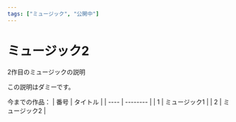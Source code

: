 ```yaml
---
tags: ["ミュージック", "公開中"]
---
```

# ミュージック2
2作目のミュージックの説明

この説明はダミーです。

今までの作品：
| 番号 | タイトル |
| ---- | -------- |
|  1   | ミュージック1  |
|  2   | ミュージック2  |

